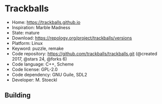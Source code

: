 # Trackballs

- Home: https://trackballs.github.io
- Inspiration: Marble Madness
- State: mature
- Download: https://repology.org/project/trackballs/versions
- Platform: Linux
- Keyword: puzzle, remake
- Code repository: https://github.com/trackballs/trackballs.git (@created 2017, @stars 24, @forks 6)
- Code language: C++, Scheme
- Code license: GPL-2.0
- Code dependency: GNU Guile, SDL2
- Developer: M. Stoeckl

## Building
